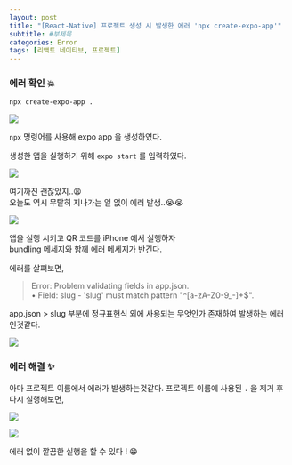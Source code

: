 ```yaml
---
layout: post
title: "[React-Native] 프로젝트 생성 시 발생한 에러 'npx create-expo-app'"
subtitle: #부제목
categories: Error
tags: [리액트 네이티브, 프로젝트]
---
```


### 에러 확인 💥
```bash
npx create-expo-app .
```

![](https://img1.daumcdn.net/thumb/R1280x0/?scode=mtistory2&fname=https%3A%2F%2Fblog.kakaocdn.net%2Fdn%2Fb36PZm%2FbtrZrc1Gs7F%2FS0USIkpENAIehQzNwVOk11%2Fimg.png)

`npx` 명령어를 사용해 expo app 을 생성하였다.

생성한 앱을 실행하기 위해 `expo start` 를 입력하였다.

![](https://img1.daumcdn.net/thumb/R1280x0/?scode=mtistory2&fname=https%3A%2F%2Fblog.kakaocdn.net%2Fdn%2FbfHuhS%2FbtrZsFvehRt%2FdzPWKsUgofABL38kpikB61%2Fimg.png)

여기까진 괜찮았지..😩
<br>
오늘도 역시 무탈히 지나가는 일 없이 에러 발생..😭😭

![](https://img1.daumcdn.net/thumb/R1280x0/?scode=mtistory2&fname=https%3A%2F%2Fblog.kakaocdn.net%2Fdn%2FXjy2w%2FbtrZrfKOXlE%2F8BHgXuRPzzwQQXKCVRDV30%2Fimg.png)

앱을 실행 시키고 QR 코드를 iPhone 에서 실행하자<br>
bundling 메세지와 함께 에러 메세지가 반긴다.

에러를 살펴보면,<br>

> Error: Problem validating fields in app.json.<br>
• Field: slug - 'slug' must match pattern "^[a-zA-Z0-9_\-]+$".

app.json > slug 부분에 정규표현식 외에 사용되는 무엇인가 존재하여 발생하는 에러인것같다.

![](https://img1.daumcdn.net/thumb/R1280x0/?scode=mtistory2&fname=https%3A%2F%2Fblog.kakaocdn.net%2Fdn%2FcgEjtD%2FbtrZqzC7Evh%2F6AujjAEApdCgxlxNaS10Hk%2Fimg.png)

### 에러 해결 ✨
아마 프로젝트 이름에서 에러가 발생하는것같다.
프로젝트 이름에 사용된 `.` 을 제거 후 다시 실행해보면,<br>

![](https://img1.daumcdn.net/thumb/R1280x0/?scode=mtistory2&fname=https%3A%2F%2Fblog.kakaocdn.net%2Fdn%2FdojXkK%2FbtrZlYXOE4e%2FBQ7M8GyVKHwzwq7P6kAwfK%2Fimg.png)

![](https://img1.daumcdn.net/thumb/R1280x0/?scode=mtistory2&fname=https%3A%2F%2Fblog.kakaocdn.net%2Fdn%2FbwAMdN%2FbtrZqz4fOA1%2F4C9XkaXvBDaB8BnQHZ2kw1%2Fimg.png)

에러 없이 깔끔한 실행을 할 수 있다 ! 😁